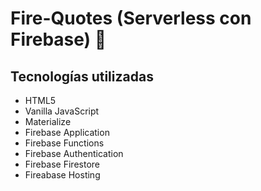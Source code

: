 # Fire-Quotes (Serverless con Firebase) 📝

## Tecnologías utilizadas

- HTML5
- Vanilla JavaScript
- Materialize
- Firebase Application
- Firebase Functions
- Firebase Authentication
- Firebase Firestore
- Fireabase Hosting

